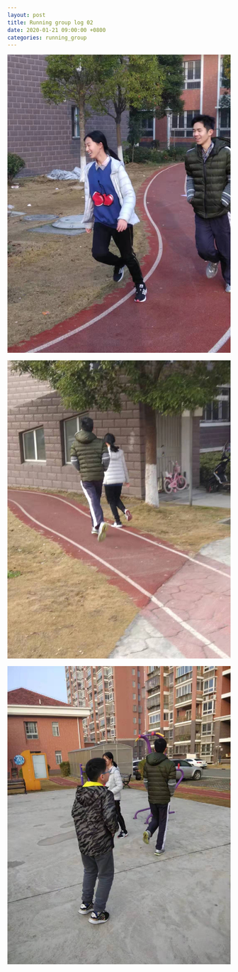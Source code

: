 ```yaml
---
layout: post
title: Running group log 02
date: 2020-01-21 09:00:00 +0800
categories: running_group
---
```

![004](004.jpg)

![005](005.jpg)

![006](006.jpg)
